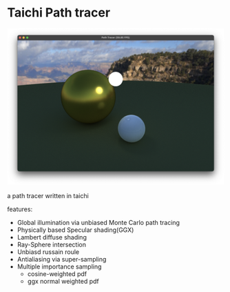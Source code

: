 # Taichi Path tracer

![](result.png)

a path tracer written in taichi

features:
* Global illumination via unbiased Monte Carlo path tracing
* Physically based Specular shading(GGX)
* Lambert diffuse shading
* Ray-Sphere intersection
* Unbiasd russain roule 
* Antialiasing via super-sampling
* Multiple importance sampling 
  * cosine-weighted pdf
  * ggx normal weighted pdf 

